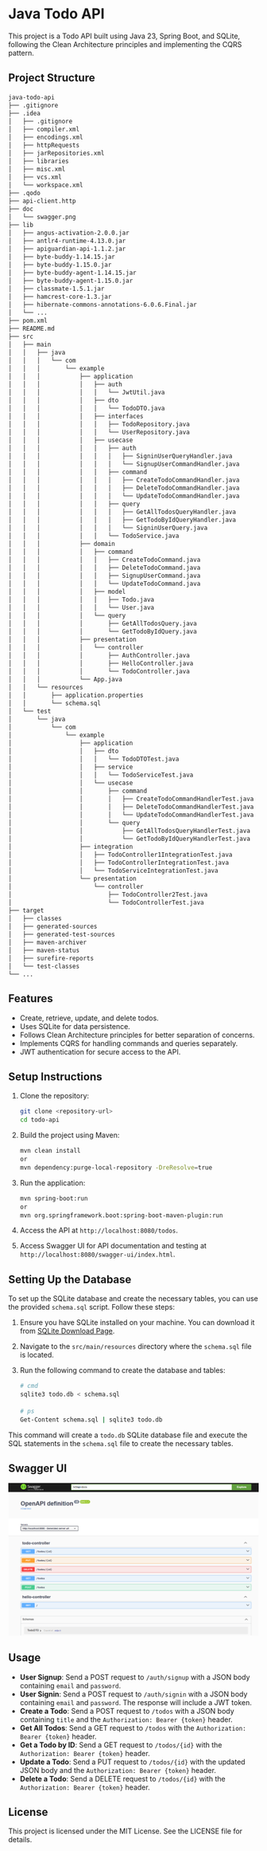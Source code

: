 # Java Todo API

This project is a Todo API built using Java 23, Spring Boot, and SQLite, following the Clean Architecture principles and implementing the CQRS pattern.

## Project Structure

```
java-todo-api
├── .gitignore
├── .idea
│   ├── .gitignore
│   ├── compiler.xml
│   ├── encodings.xml
│   ├── httpRequests
│   ├── jarRepositories.xml
│   ├── libraries
│   ├── misc.xml
│   ├── vcs.xml
│   └── workspace.xml
├── .qodo
├── api-client.http
├── doc
│   └── swagger.png
├── lib
│   ├── angus-activation-2.0.0.jar
│   ├── antlr4-runtime-4.13.0.jar
│   ├── apiguardian-api-1.1.2.jar
│   ├── byte-buddy-1.14.15.jar
│   ├── byte-buddy-1.15.0.jar
│   ├── byte-buddy-agent-1.14.15.jar
│   ├── byte-buddy-agent-1.15.0.jar
│   ├── classmate-1.5.1.jar
│   ├── hamcrest-core-1.3.jar
│   ├── hibernate-commons-annotations-6.0.6.Final.jar
│   └── ...
├── pom.xml
├── README.md
├── src
│   ├── main
│   │   ├── java
│   │   │   └── com
│   │   │       └── example
│   │   │           ├── application
│   │   │           │   ├── auth
│   │   │           │   │   └── JwtUtil.java
│   │   │           │   ├── dto
│   │   │           │   │   └── TodoDTO.java
│   │   │           │   ├── interfaces
│   │   │           │   │   ├── TodoRepository.java
│   │   │           │   │   └── UserRepository.java
│   │   │           │   ├── usecase
│   │   │           │   │   ├── auth
│   │   │           │   │   │   ├── SigninUserQueryHandler.java
│   │   │           │   │   │   └── SignupUserCommandHandler.java
│   │   │           │   │   ├── command
│   │   │           │   │   │   ├── CreateTodoCommandHandler.java
│   │   │           │   │   │   ├── DeleteTodoCommandHandler.java
│   │   │           │   │   │   └── UpdateTodoCommandHandler.java
│   │   │           │   │   ├── query
│   │   │           │   │   │   ├── GetAllTodosQueryHandler.java
│   │   │           │   │   │   ├── GetTodoByIdQueryHandler.java
│   │   │           │   │   │   └── SigninUserQuery.java
│   │   │           │   │   └── TodoService.java
│   │   │           ├── domain
│   │   │           │   ├── command
│   │   │           │   │   ├── CreateTodoCommand.java
│   │   │           │   │   ├── DeleteTodoCommand.java
│   │   │           │   │   ├── SignupUserCommand.java
│   │   │           │   │   └── UpdateTodoCommand.java
│   │   │           │   ├── model
│   │   │           │   │   ├── Todo.java
│   │   │           │   │   └── User.java
│   │   │           │   └── query
│   │   │           │       ├── GetAllTodosQuery.java
│   │   │           │       └── GetTodoByIdQuery.java
│   │   │           ├── presentation
│   │   │           │   └── controller
│   │   │           │       ├── AuthController.java
│   │   │           │       ├── HelloController.java
│   │   │           │       └── TodoController.java
│   │   │           └── App.java
│   │   └── resources
│   │       ├── application.properties
│   │       └── schema.sql
│   └── test
│       └── java
│           └── com
│               └── example
│                   ├── application
│                   │   ├── dto
│                   │   │   └── TodoDTOTest.java
│                   │   ├── service
│                   │   │   └── TodoServiceTest.java
│                   │   └── usecase
│                   │       ├── command
│                   │       │   ├── CreateTodoCommandHandlerTest.java
│                   │       │   ├── DeleteTodoCommandHandlerTest.java
│                   │       │   └── UpdateTodoCommandHandlerTest.java
│                   │       └── query
│                   │           ├── GetAllTodosQueryHandlerTest.java
│                   │           └── GetTodoByIdQueryHandlerTest.java
│                   ├── integration
│                   │   ├── TodoController1IntegrationTest.java
│                   │   ├── TodoControllerIntegrationTest.java
│                   │   └── TodoServiceIntegrationTest.java
│                   └── presentation
│                       └── controller
│                           ├── TodoController2Test.java
│                           └── TodoControllerTest.java
├── target
│   ├── classes
│   ├── generated-sources
│   ├── generated-test-sources
│   ├── maven-archiver
│   ├── maven-status
│   ├── surefire-reports
│   └── test-classes
└── ...
```

## Features

- Create, retrieve, update, and delete todos.
- Uses SQLite for data persistence.
- Follows Clean Architecture principles for better separation of concerns.
- Implements CQRS for handling commands and queries separately.
- JWT authentication for secure access to the API.

## Setup Instructions

1. Clone the repository:
   ```sh
   git clone <repository-url>
   cd todo-api
   ```

2. Build the project using Maven:
   ```sh
   mvn clean install
   or
   mvn dependency:purge-local-repository -DreResolve=true
   ```

3. Run the application:
   ```sh
   mvn spring-boot:run
   or
   mvn org.springframework.boot:spring-boot-maven-plugin:run
   ```

4. Access the API at `http://localhost:8080/todos`.

5. Access Swagger UI for API documentation and testing at `http://localhost:8080/swagger-ui/index.html`.

## Setting Up the Database

To set up the SQLite database and create the necessary tables, you can use the provided `schema.sql` script. Follow these steps:

1. Ensure you have SQLite installed on your machine. You can download it from [SQLite Download Page](https://www.sqlite.org/download.html).

2. Navigate to the `src/main/resources` directory where the `schema.sql` file is located.

3. Run the following command to create the database and tables:

   ```sh
   # cmd
   sqlite3 todo.db < schema.sql

   # ps
   Get-Content schema.sql | sqlite3 todo.db
   ```

This command will create a `todo.db` SQLite database file and execute the SQL statements in the `schema.sql` file to create the necessary tables.

## Swagger UI

![Swagger UI](./doc/swagger.png)

## Usage

- **User Signup**: Send a POST request to `/auth/signup` with a JSON body containing `email` and `password`.
- **User Signin**: Send a POST request to `/auth/signin` with a JSON body containing `email` and `password`. The response will include a JWT token.
- **Create a Todo**: Send a POST request to `/todos` with a JSON body containing `title` and the `Authorization: Bearer {token}` header.
- **Get All Todos**: Send a GET request to `/todos` with the `Authorization: Bearer {token}` header.
- **Get a Todo by ID**: Send a GET request to `/todos/{id}` with the `Authorization: Bearer {token}` header.
- **Update a Todo**: Send a PUT request to `/todos/{id}` with the updated JSON body and the `Authorization: Bearer {token}` header.
- **Delete a Todo**: Send a DELETE request to `/todos/{id}` with the `Authorization: Bearer {token}` header.

## License

This project is licensed under the MIT License. See the LICENSE file for details.